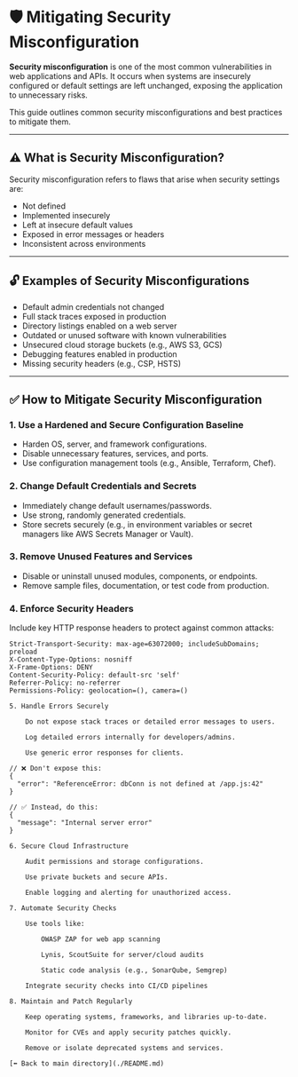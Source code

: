 # 🛡️ Mitigating Security Misconfiguration

**Security misconfiguration** is one of the most common vulnerabilities in web applications and APIs. It occurs when systems are insecurely configured or default settings are left unchanged, exposing the application to unnecessary risks.

This guide outlines common security misconfigurations and best practices to mitigate them.

---

## ⚠️ What is Security Misconfiguration?

Security misconfiguration refers to flaws that arise when security settings are:

- Not defined
- Implemented insecurely
- Left at insecure default values
- Exposed in error messages or headers
- Inconsistent across environments

---

## 🔓 Examples of Security Misconfigurations

- Default admin credentials not changed
- Full stack traces exposed in production
- Directory listings enabled on a web server
- Outdated or unused software with known vulnerabilities
- Unsecured cloud storage buckets (e.g., AWS S3, GCS)
- Debugging features enabled in production
- Missing security headers (e.g., CSP, HSTS)

---

## ✅ How to Mitigate Security Misconfiguration

### 1. **Use a Hardened and Secure Configuration Baseline**

- Harden OS, server, and framework configurations.
- Disable unnecessary features, services, and ports.
- Use configuration management tools (e.g., Ansible, Terraform, Chef).

### 2. **Change Default Credentials and Secrets**

- Immediately change default usernames/passwords.
- Use strong, randomly generated credentials.
- Store secrets securely (e.g., in environment variables or secret managers like AWS Secrets Manager or Vault).

### 3. **Remove Unused Features and Services**

- Disable or uninstall unused modules, components, or endpoints.
- Remove sample files, documentation, or test code from production.

### 4. **Enforce Security Headers**

Include key HTTP response headers to protect against common attacks:

```http
Strict-Transport-Security: max-age=63072000; includeSubDomains; preload
X-Content-Type-Options: nosniff
X-Frame-Options: DENY
Content-Security-Policy: default-src 'self'
Referrer-Policy: no-referrer
Permissions-Policy: geolocation=(), camera=()

5. Handle Errors Securely

    Do not expose stack traces or detailed error messages to users.

    Log detailed errors internally for developers/admins.

    Use generic error responses for clients.

// ❌ Don't expose this:
{
  "error": "ReferenceError: dbConn is not defined at /app.js:42"
}

// ✅ Instead, do this:
{
  "message": "Internal server error"
}

6. Secure Cloud Infrastructure

    Audit permissions and storage configurations.

    Use private buckets and secure APIs.

    Enable logging and alerting for unauthorized access.

7. Automate Security Checks

    Use tools like:

        OWASP ZAP for web app scanning

        Lynis, ScoutSuite for server/cloud audits

        Static code analysis (e.g., SonarQube, Semgrep)

    Integrate security checks into CI/CD pipelines

8. Maintain and Patch Regularly

    Keep operating systems, frameworks, and libraries up-to-date.

    Monitor for CVEs and apply security patches quickly.

    Remove or isolate deprecated systems and services.

[⬅️ Back to main directory](./README.md)